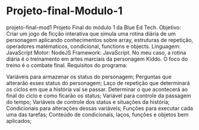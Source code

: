 # Projeto-final-Modulo-1

projeto-final-mod1
Projeto Final do módulo 1 da Blue Ed Tech. Objetivo: Criar um jogo de ficção interativa que simula uma rotina diária de um personagem aplicando conhecimentos sobre array, estruturas de repetição, operadores matématicos, condicional, functions e objects. Linguagem: JavaScript Motor: NodeJS Framework: JavaScript. No meu caso, a rotina diária é o treinamento em artes marciais da personagem Kiddo. O foco do treino é o combate final. Requisitos do programa:

Variáveis para armazenar os status do personagem; Perguntas que alterarão esses status do personagem; Laço de repetição que determinará os ciclos em que a história vai se passar. Determinar o que acontecerá ao final do ciclo e como ficarão os status; Variável para controle da passagem do tempo; Variáveis de controle dos status e situações da história; Condicionais para alterações dessas variáveis; Funções para executar cada uma das tarefas; Conteúdo de condicionais, laços, funções e objetos bem aplicados;
